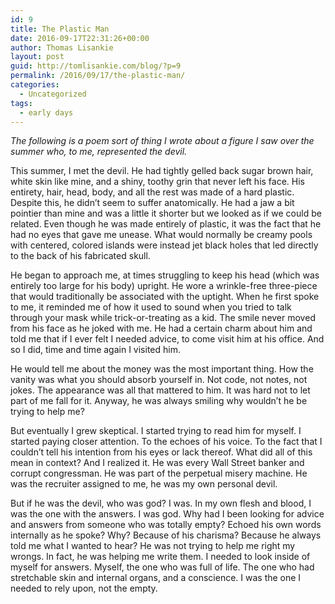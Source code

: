 ```yaml
---
id: 9
title: The Plastic Man
date: 2016-09-17T22:31:26+00:00
author: Thomas Lisankie
layout: post
guid: http://tomlisankie.com/blog/?p=9
permalink: /2016/09/17/the-plastic-man/
categories:
  - Uncategorized
tags:
  - early days
---
```

_The following is a poem sort of thing I wrote about a figure I saw over the summer who, to me, represented the devil._

This summer, I met the devil. He had tightly gelled back sugar brown hair, white skin like mine, and a shiny, toothy grin that never left his face. His entirety, hair, head, body, and all the rest was made of a hard plastic. Despite this, he didn’t seem to suffer anatomically. He had a jaw a bit pointier than mine and was a little it shorter but we looked as if we could be related. Even though he was made entirely of plastic, it was the fact that he had no eyes that gave me unease. What would normally be creamy pools with centered, colored islands were instead jet black holes that led directly to the back of his fabricated skull.

He began to approach me, at times struggling to keep his head (which was entirely too large for his body) upright. He wore a wrinkle-free three-piece that would traditionally be associated with the uptight. When he first spoke to me, it reminded me of how it used to sound when you tried to talk through your mask while trick-or-treating as a kid. The smile never moved from his face as he joked with me. He had a certain charm about him and told me that if I ever felt I needed advice, to come visit him at his office. And so I did, time and time again I visited him.

He would tell me about the money was the most important thing. How the vanity was what you should absorb yourself in. Not code, not notes, not jokes. The appearance was all that mattered to him. It was hard not to let part of me fall for it. Anyway, he was always smiling why wouldn’t he be trying to help me?

But eventually I grew skeptical. I started trying to read him for myself. I started paying closer attention. To the echoes of his voice. To the fact that I couldn’t tell his intention from his eyes or lack thereof. What did all of this mean in context? And I realized it. He was every Wall Street banker and corrupt congressman. He was part of the perpetual misery machine. He was the recruiter assigned to me, he was my own personal devil.

But if he was the devil, who was god? I was. In my own flesh and blood, I was the one with the answers. I was god. Why had I been looking for advice and answers from someone who was totally empty? Echoed his own words internally as he spoke? Why? Because of his charisma? Because he always told me what I wanted to hear? He was not trying to help me right my wrongs. In fact, he was helping me write them. I needed to look inside of myself for answers. Myself, the one who was full of life. The one who had stretchable skin and internal organs, and a conscience. I was the one I needed to rely upon, not the empty.